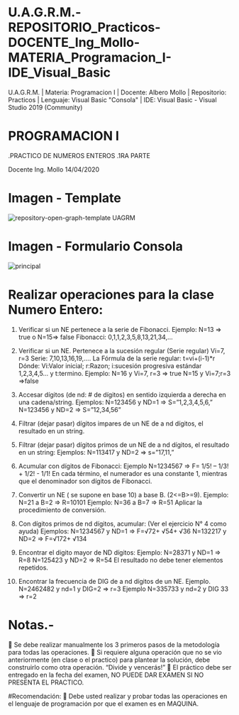 ﻿# U.A.G.R.M.-REPOSITORIO_Practicos-DOCENTE_Ing_Mollo-MATERIA_Programacion_I-IDE_Visual_Basic
U.A.G.R.M. | Materia: Programacion I | Docente: Albero Mollo | Repositorio: Practicos | Lenguaje: Visual Basic "Consola" | IDE: Visual Basic - Visual Studio 2019 (Community)

# PROGRAMACION I
.PRACTICO DE NUMEROS ENTEROS
.1RA PARTE

Docente Ing. Mollo
14/04/2020

# Imagen - Template
![repository-open-graph-template UAGRM](https://user-images.githubusercontent.com/36086876/87741555-cca9af00-c7b2-11ea-9f7c-09e909aeef47.png)


# Imagen - Formulario Consola
![principal](https://user-images.githubusercontent.com/36086876/87741212-f0b8c080-c7b1-11ea-858b-ddfacc859841.png)

# Realizar operaciones para la clase Numero Entero:
1. Verificar si un NE pertenece a la serie de Fibonacci.
Ejemplo: N=13 => true o N=15=> false Fibonacci: 0,1,1,2,3,5,8,13,21,34,…

2. Verificar si un NE. Pertenece a la sucesión regular (Serie regular)
Vi=7, r=3 Serie: 7,10,13,16,19,…. La Fórmula de la serie regular: t=vi+(i-1)*r
Dónde: Vi:Valor inicial; r:Razon; i:sucesión progresiva estándar 1,2,3,4,5… y t:termino.
Ejemplo: N=16 y Vi=7, r=3 => true N=15 y Vi=7;r=3 =>false

3. Accesar dígitos (de nd: # de dígitos) en sentido izquierda a derecha en una cadena/string.
Ejemplos: N=123456 y ND=1 => S=”1,2,3,4,5,6,”
N=123456 y ND=2 => S=”12,34,56”

4. Filtrar (dejar pasar) dígitos impares de un NE de a nd dígitos, el resultado en un string.

5. Filtrar (dejar pasar) dígitos primos de un NE de a nd dígitos, el resultado en un string:
Ejemplos: N=113417 y ND=2 => s=”17,11,”

6. Acumular con dígitos de Fibonacci:
Ejemplo N=1234567 => F= 1/5! – 1/3! + 1/2! - 1/1!
En cada término, el numerador es una constante 1, mientras que el denominador son dígitos de Fibonacci.

7. Convertir un NE ( se supone en base 10) a base B. (2<=B>=9).
Ejemplo: N=21 a B=2 => R=10101
Ejemplo: N=36 a B=7 => R=51
Aplicar la procedimiento de conversión.

8. Con dígitos primos de nd dígitos, acumular: (Ver el ejercicio N° 4 como ayuda)
Ejemplos: N=1234567 y ND=1 => F=√72+ √54+ √36
N=132217 y ND=2 => F=√172+ √134

9. Encontrar el digito mayor de ND dígitos:
Ejemplo: N=28371 y ND=1 => R=8
N=125423 y ND=2 => R=54
El resultado no debe tener elementos repetidos.

10. Encontrar la frecuencia de DIG de a nd dígitos de un NE.
Ejemplo. N=2462482 y nd=1 y DIG=2 => r=3
Ejemplo N=335733 y nd=2 y DIG 33 => r=2

# Notas.-
 Se debe realizar manualmente los 3 primeros pasos de la metodología para todas las operaciones.
 Si requiere alguna operación que no se vio anteriormente (en clase o el practico) para plantear la solución, debe construirlo como otra operación. “Divide y vencerás!”
 El práctico debe ser entregado en la fecha del examen, NO PUEDE DAR EXAMEN SI NO PRESENTA EL PRACTICO.

#Recomendación:
 Debe usted realizar y probar todas las operaciones en el lenguaje de programación por que el examen es en MAQUINA.
